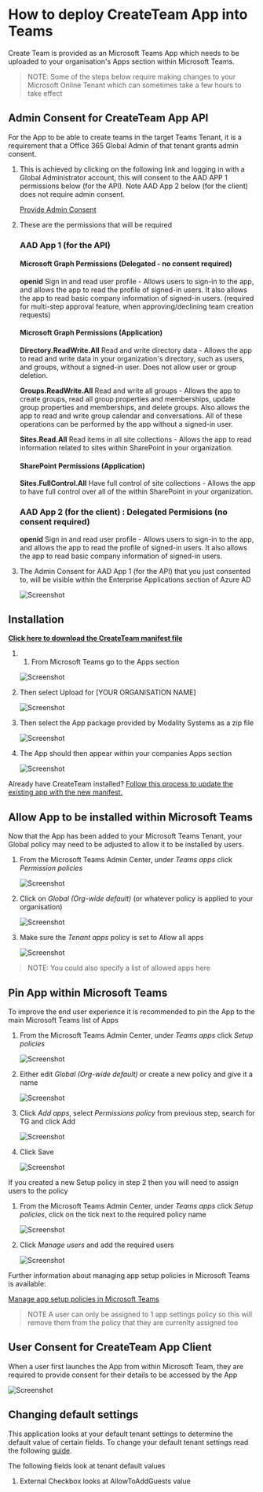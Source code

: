 # How to deploy CreateTeam App into Teams

Create Team is provided as an Microsoft Teams App which needs to be uploaded to your organisation's Apps section within Microsoft Teams.

> NOTE: Some of the steps below require making changes to your Microsoft Online Tenant which can sometimes take a few hours to take effect

## Admin Consent for CreateTeam App API

For the App to be able to create teams in the target Teams Tenant, it is a requirement that a Office 365 Global Admin of that tenant grants admin consent. 

1. This is achieved by clicking on the following link and logging in with a Global Administrator account, this will consent to the AAD APP 1 permissions below (for the API). Note AAD App 2 below (for the client) does not require admin consent.

   [Provide Admin Consent](https://mod.qa/CreateTeamConsent)

2. These are the permissions that will be required

   ### AAD App 1 (for the API)
     
      #### Microsoft Graph Permissions (Delegated - no consent required)
      **openid** Sign in and read user profile - Allows users to sign-in to the app, and allows the app to read the profile of signed-in      users. It also allows the app to read basic company information of signed-in users. (required for multi-step approval feature, when approving/declining team creation requests)
     
      #### Microsoft Graph Permissions (Application)
      **Directory.ReadWrite.All** Read and write directory data - Allows the app to read and write data in your organization's directory,      such as users, and groups, without a signed-in user. Does not allow user or group deletion.

      **Groups.ReadWrite.All** Read and write all groups - Allows the app to create groups, read all group properties and memberships,        update group properties and memberships, and delete groups. Also allows the app to read and write group calendar and conversations.      All of these operations can be performed by the app without a signed-in user.

      **Sites.Read.All** Read items in all site collections - Allows the app to read information related to sites within SharePoint in your organization.

      #### SharePoint Permissions (Application)

      **Sites.FullControl.All** Have full control of site collections - Allows the app to have full control over all of the within SharePoint in your organization.
      
      ### AAD App 2 (for the client) : Delegated Permisions (no consent required)
      **openid** Sign in and read user profile - Allows users to sign-in to the app, and allows the app to read the profile of signed-in      users. It also allows the app to read basic company information of signed-in users.

3. The Admin Consent for AAD App 1 (for the API) that you just consented to, will be visible within the Enterprise Applications section of Azure AD

   ![Screenshot](images/enterprise-applications.png)

## Installation

**[Click here to download the CreateTeam manifest file](https://github.com/modalitysystems/CreateTeamGABuilds/releases/latest)**

1. 1.	From Microsoft Teams go to the Apps section
   
   ![Screenshot](images/teams-apps.png)
   
2. Then select Upload for [YOUR ORGANISATION NAME]
   
   ![Screenshot](images/apps-upload.png)
   
3. Then select the App package provided by Modality Systems as a zip file
   
   ![Screenshot](images/upload-open.png)

4. The App should then appear within your companies Apps section
   
   ![Screenshot](images/app-deployed.png)
   
Already have CreateTeam installed? [Follow this process to update the existing app with the new manifest.](update-createteam-manifest.md)
   
## Allow App to be installed within Microsoft Teams

Now that the App has been added to your Microsoft Teams Tenant, your Global policy may need to be adjusted to allow it to be installed by users.

1. From the Microsoft Teams Admin Center, under *Teams apps* click *Permission policies*

   ![Screenshot](images/admin-perm-pols.png)
    
2. Click on *Global (Org-wide default)* (or whatever policy is applied to your organisation)

   ![Screenshot](images/app-perm-pols.png)

3. Make sure the *Tenant apps* policy is set to Allow all apps

   ![Screenshot](images/tenant-apps.png)

> NOTE: You could also specify a list of allowed apps here 

## Pin App within Microsoft Teams

To improve the end user experience it is recommended to pin the App to the main Microsoft Teams list of Apps

1. From the Microsoft Teams Admin Center, under *Teams apps* click *Setup policies*

   ![Screenshot](images/admin-setup-pols.png)
    
1. Either edit *Global (Org-wide default)* or create a new policy and give it a name

   ![Screenshot](images/pinned-apps-notg.png)

1. Click *Add apps*, select *Permissions policy* from previous step, search for TG and click Add

   ![Screenshot](images/add-pinned-apps.png)

1. Click Save

   ![Screenshot](images/pinned-apps-complete.png)

If you created a new Setup policy in step 2 then you will need to assign users to the policy

1. From the Microsoft Teams Admin Center, under *Teams apps* click *Setup policies*, click on the tick next to the required policy name

   ![Screenshot](images/admin-setup-pols-users.png)

1. Click *Manage users* and add the required users
    
   ![Screenshot](images/manage-users.png)
   
Further information about managing app setup policies in Microsoft Teams is available: 

   [Manage app setup policies in Microsoft Teams](https://docs.microsoft.com/en-us/microsoftteams/teams-app-setup-policies)

> NOTE A user can only be assigned to 1 app settings policy so this will remove them from the policy that they are currenlty assigned too

## User Consent for CreateTeam App Client

When a user first launches the App from within Microsoft Team, they are required to provide consent for their details to be accessed by the App

   ![Screenshot](images/teams-consent.png)
  

## Changing default settings

This application looks at your default tenant settings to determine the default value of certain fields.
To change your default tenant settings read the following [guide](https://docs.microsoft.com/en-us/graph/api/resources/groupsetting?view=graph-rest-1.0).

The following fields look at tenant default values
1. External Checkbox looks at AllowToAddGuests value
